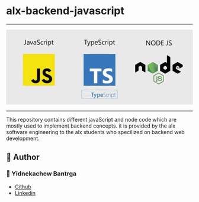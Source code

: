 # alx-backend-javascript

---
<img src="./image/jsnsts.jpeg" width = "100%" height = "50%"/>

---
This repository contains different javaScript and node code which are mostly used to implement backend concepts. it is provided by the alx software engineering to the alx students who specilized on backend web development.
## :pencil: **Author**
### :man: Yidnekachew Bantrga
- [Github](https://github.com/Yidne21)
- [Linkedin](https://www.linkedin.com/in/yidnekachew-bantrga-801376234/)

